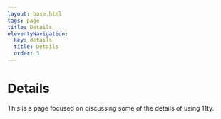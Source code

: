 ```yaml
---
layout: base.html
tags: page
title: Details
eleventyNavigation:
  key: details
  title: Details
  order: 3
---
```


# Details

This is a page focused on discussing some of the details of using 11ty.